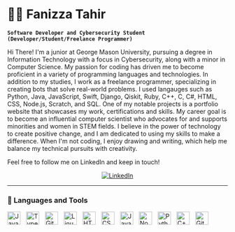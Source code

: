 # 👩‍💻 Fanizza Tahir

**`Software Developer and Cybersecurity Student (Developer/Student/Freelance Programmer)`**

Hi There! I'm a junior at George Mason University, pursuing a degree in Information Technology with a focus in Cybersecurity, along with a minor in Computer Science. My passion for coding has driven me to become proficient in a variety of programming languages and technologies. In addition to my studies, I work as a freelance programmer, specializing in creating bots that solve real-world problems. I used langauges such as Python, Java, JavaScript, Swift, Django, Qiskit, Ruby, C++, C, C#, HTML, CSS, Node.js, Scratch, and SQL. One of my notable projects is a portfolio website that showcases my work, certifications and skills. My career goal is to become an influential computer scientist who advocates for and supports minorities and women in STEM fields. I believe in the power of technology to create positive change, and I am dedicated to using my skills to make a difference. When I'm not coding, I enjoy drawing and writing, which help me balance my technical pursuits with creativity.

Feel free to follow me on LinkedIn and keep in touch!

<p align="center">
  <a href="https://www.linkedin.com/in/fttahir/">
    <img alt="LinkedIn" title="Follow Me on LinkedIn!" src="https://custom-icon-badges.demolab.com/badge/-LinkedIn-blue?style=for-the-badge&logo=linkedin&logoColor=white"/></a>
</p>

---

### 🧰 Languages and Tools

<img align="left" alt="Java" width="30px" style="padding-right:10px;" src="https://cdn.jsdelivr.net/gh/devicons/devicon/icons/java/java-original.svg"/>
<img align="left" alt="TypeScript" width="30px" style="padding-right:10px;" src="https://cdn.jsdelivr.net/gh/devicons/devicon/icons/typescript/typescript-plain.svg" />
<img align="left" alt="Git" width="30px" style="padding-right:10px;" src="https://cdn.jsdelivr.net/gh/devicons/devicon/icons/git/git-original.svg" />
<img align="left" alt="Linux" width="30px" style="padding-right:10px;" src="https://cdn.jsdelivr.net/gh/devicons/devicon/icons/linux/linux-original.svg" />
<img align="left" alt="HTML" width="30px" style="padding-right:10px;" src="https://cdn.jsdelivr.net/gh/devicons/devicon/icons/html5/html5-plain.svg" />
<img align="left" alt="CSS" width="30px" style="padding-right:10px;" src="https://cdn.jsdelivr.net/gh/devicons/devicon/icons/css3/css3-plain.svg" />
<img align="left" alt="JavaScript" width="30px" style="padding-right:10px;" src="https://cdn.jsdelivr.net/gh/devicons/devicon/icons/javascript/javascript-plain.svg" />
<img align="left" alt="NodeJS" width="30px" style="padding-right:10px;" src="https://cdn.jsdelivr.net/gh/devicons/devicon/icons/nodejs/nodejs-original.svg" />
<img align="left" alt="Python" width="30px" style="padding-right:10px;" src="https://cdn.jsdelivr.net/gh/devicons/devicon/icons/python/python-plain.svg" />
<img align="left" alt="C++" width="30px" style="padding-right:10px;" src="https://cdn.jsdelivr.net/gh/devicons/devicon/icons/cplusplus/cplusplus-line.svg" />
<img align="left" alt="GitHub" width="30px" style="padding-right:10px;" src="https://cdn.jsdelivr.net/gh/devicons/devicon/icons/github/github-original.svg" />
<br />

#
